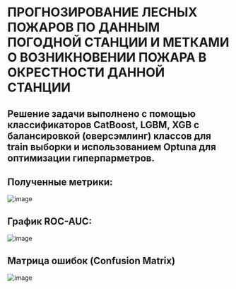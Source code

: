# ПРОГНОЗИРОВАНИЕ ЛЕСНЫХ ПОЖАРОВ ПО ДАННЫМ ПОГОДНОЙ СТАНЦИИ И МЕТКАМИ О ВОЗНИКНОВЕНИИ ПОЖАРА В ОКРЕСТНОСТИ ДАННОЙ СТАНЦИИ

## Решение задачи выполнено с помощью классификаторов CatBoost, LGBM, XGB c балансировкой (оверсэмлинг) классов для train выборки и использованием Optuna для оптимизации гиперпарметров.

## Полученные метрики:
![image](https://github.com/GorshkovAndrey/Forest_fires/assets/130226207/ac54695c-2df7-47f3-93f7-25aae4b1b986)

## График ROC-AUC:
![image](https://github.com/GorshkovAndrey/Forest_fires/assets/130226207/f9e0f05c-ae85-410a-8a17-07e1e48530ba)

## Матрица ошибок (Confusion Matrix)
![image](https://github.com/GorshkovAndrey/Forest_fires/assets/130226207/fddf2103-976d-4480-88f0-5473e7c32811)
